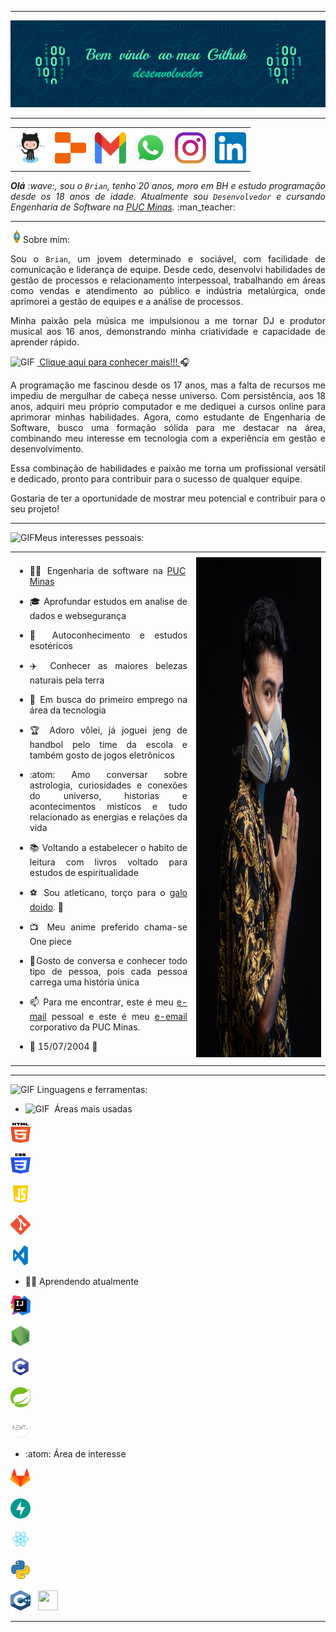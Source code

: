 -----

<div>
<img align="rigth" alt="Header" src="img/github-header-image (1).png"/>
</div>

-----

<div align="center">
<table>
<tr>
 <td align="center" colspan="11"></td>
</tr> 
<tr>
<td><a href="https://github.com/brianbreder/brianbreder/blob/main/img/ART%20TEC.png" target="_blank"><img src="https://github.com/brianbreder/brianbreder/blob/main/img/github3.png" width="50px" height="50px"/></a>
</td>
<td><a href="https://github.com/brianbreder"><img src="https://github.com/brianbreder/brianbreder/blob/main/img/replit3.svg?raw=true" width="50px" height="50px"/></a>
</td>
<td><a href="https://github.com/brianbreder/brianbreder/tree/main" target="_blank"><img src="https://github.com/brianbreder/brianbreder/blob/main/img/gmail3.png?raw=true" width="50px" height="50px"/></a>
</td>
<td><a href="https://wa.me/5531992428023" target="_blank"><img src="https://github.com/brianbreder/brianbreder/blob/main/img/wpp2.png?raw=true" width="50px" height="50px"/></a>
</td>
<td><a href="https://www.instagram.com/djbrianbr/" target="_blank"><img src="https://github.com/brianbreder/brianbreder/blob/main/img/insta2.png?raw=true" width="50px" height="50px"/></a>
</td>
<td><a href="https://www.linkedin.com/in/brian-breder-895448329/" target="_blank"><img src="https://github.com/brianbreder/brianbreder/blob/main/img/linkedin2.png?raw=true" width="50px" height="50px"/></a>
</td>
</tr>
<tr>
 <td align="center" colspan="11"></td>
</tr> 
</table>

</div>
<div align="justify">
<i><b>Olá</b> :wave:, sou o <code>Brian</code>, tenho 20 anos, moro em BH e estudo programação desde os 18 anos de idade. Atualmente sou  <code>Desenvolvedor</code> e cursando Engenharia de Software na <a href="https://www.pucminas.br/" target="_blank">PUC Minas</a>.</i> :man_teacher:<br />
</div>

-----
<img height="20" alt="GIF" src="https://github.com/brianbreder/brianbreder/blob/main/img/soulgem.gif?raw=true"/>Sobre mim:

<div align="justify">
Sou o <code>Brian</code>, um jovem determinado e sociável, com facilidade de comunicação e liderança de equipe. Desde cedo, desenvolvi habilidades de gestão de processos e relacionamento interpessoal, trabalhando em áreas como vendas e atendimento ao público e indústria metalúrgica, onde aprimorei a gestão de equipes e a análise de processos.

Minha paixão pela música me impulsionou a me tornar DJ e produtor musical aos 16 anos, demonstrando minha criatividade e capacidade de aprender rápido.


<img height="20" alt="GIF" src="https://github.com/joaopauloaramuni/joaopauloaramuni/blob/main/img/graphic.gif?raw=true"/>&nbsp;<a href="https://allmylinks.com/djbrianbr" target="_blank"> Clique aqui para conhecer mais!!! </a>:headphones: 

A programação me fascinou desde os 17 anos, mas a falta de recursos me impediu de mergulhar de cabeça nesse universo. Com persistência, aos 18 anos, adquiri meu próprio computador e me dediquei a cursos online para aprimorar minhas habilidades. Agora, como estudante de Engenharia de Software, busco uma formação sólida para me destacar na área, combinando meu interesse em tecnologia com a experiência em gestão e desenvolvimento.

Essa combinação de habilidades e paixão me torna um profissional versátil e dedicado, pronto para contribuir para o sucesso de qualquer equipe.

Gostaria de ter a oportunidade de mostrar meu potencial e contribuir para o seu projeto!
</div>

-----
<div>

<img height="20" alt="GIF" src="https://github.com/joaopauloaramuni/joaopauloaramuni/blob/main/img/soulgem.gif?raw=true"/>Meus interesses pessoais:

<table>
<tr>
 <td align="center" colspan="2"></td>
</tr> 
<tr>
<td>
<div align="justify">
<p> 

- :man_teacher: Engenharia de software na <a href="https://www.pucminas.br/" target="_blank">PUC Minas</a>

- :mortar_board: Aprofundar estudos em analise de dados e websegurança

 - :necktie:  Autoconhecimento e estudos esotéricos     
 
 - :airplane: Conhecer as maiores belezas naturais pela terra
 
- :briefcase: Em busca do primeiro emprego na área da tecnologia 

- :trophy: Adoro vôlei, já joguei jeng de handbol pelo time da escola e também gosto de jogos eletrônicos 


- :atom: Amo conversar sobre astrologia, curiosidades e conexões do universo, historias e acontecimentos mistícos e tudo relacionado as energias e relações da vida

- :books: Voltando a estabelecer o habito de leitura com livros voltado para estudos de espiritualidade 

- :soccer: Sou atleticano, torço para o <a href="https://www.arenamrv.com.br/" target="_blank">galo doido</a>. :rooster:
 
- :tv: Meu anime preferido chama-se One piece 

- :speech_balloon:Gosto de conversa e conhecer todo tipo de pessoa, pois cada pessoa carrega uma história única    

- :mailbox: Para me encontrar, este é meu <a href="mailto:brederbrian@gmail.com" target="_blank">e-mail</a> pessoal e este é meu <a href="mailto:bbfelix@pucminas.br" target="_blank">e-email</a> corporativo da PUC Minas.

- :calendar: 15/07/2004 &#127812;

</p>
</div>
</td>
<td>
<div>
<img alt="CAPA" src="img/foto-perfil.jpeg" width="1500px" height="800px"/>
</div>
</td>
</tr>
<tr>
 <td align="center" colspan="2"></td>
</tr> 
</table>

</div>

-----

<div>

<img height="20" alt="GIF" src="https://github.com/joaopauloaramuni/joaopauloaramuni/blob/main/img/skills.gif?raw=true"/>&nbsp;Linguagens e ferramentas:

- <img height="20" alt="GIF" src="https://github.com/joaopauloaramuni/joaopauloaramuni/blob/main/img/graphic.gif?raw=true"/>&nbsp; Áreas mais usadas

<code><a href="https://www.w3schools.com/html/" target="_blank"><img width="32" height="32" src="https://github.com/brianbreder/brianbreder/blob/main/img/html.svg?raw=true"/></a></code>
&nbsp;

<code><a href="https://www.w3schools.com/css/" target="_blank"><img width="32" height="32" src="https://github.com/brianbreder/brianbreder/blob/main/img/css.svg?raw=true"/></a></code>
&nbsp;
 
<code><a href="https://www.w3schools.com/js/" target="_blank"><img width="32" height="32" src="https://github.com/brianbreder/brianbreder/blob/main/img/js.png?raw=true"/></a></code>
&nbsp;

<code><a href="https://git-scm.com/" target="_blank"><img width="32" height="32" src="https://github.com/brianbreder/brianbreder/blob/main/img/git.png?raw=true"/></a></code>
&nbsp; 

<code><a href="https://code.visualstudio.com/" target="_blank"><img width="32" height="32" src="https://github.com/brianbreder/brianbreder/blob/main/img/vs.png?raw=true"/></a></code>
&nbsp;

- :man_teacher: Aprendendo atualmente

<code><a href="https://www.jetbrains.com/idea/" target="_blank"><img width="32" height="32" src="https://github.com/brianbreder/brianbreder/blob/main/img/intellij.png?raw=true"/></a></code>
&nbsp;

<code><a href="https://nodejs.org/en/" target="_blank"><img width="32" height="32" src="https://github.com/brianbreder/brianbreder/blob/main/img/nodejs.png?raw=true"/></a></code>
&nbsp;

<code><a href="https://www.open-std.org/jtc1/sc22/wg14/" target="_blank"><img width="32" height="32" src="https://github.com/brianbreder/brianbreder/blob/main/img/c.png"/></a></code>&nbsp;

<code><a href="https://spring.io/" target="_blank"><img width="32" height="32" src="https://github.com/brianbreder/brianbreder/blob/main/img/spring.png?raw=true"/></a></code>
&nbsp;

<code><a href="https://nextjs.org/" target="_blank"><img width="32" height="32" src="https://github.com/brianbreder/brianbreder/blob/main/img/nextjs.png?raw=true"/></a></code>
&nbsp;

- :atom: Área de interesse

<code><a href="https://about.gitlab.com/" target="_blank"><img width="32" height="32" src="https://github.com/brianbreder/brianbreder/blob/main/img/gitlab.png?raw=true"/></a></code>
&nbsp;  

<code><a href="https://fastapi.tiangolo.com/" target="_blank"><img width="32" height="32" src="https://github.com/brianbreder/brianbreder/blob/main/img/fastapi.svg?raw=true"/></a></code>
&nbsp;    

<code><a href="https://pt-br.reactjs.org/" target="_blank"><img width="32" height="32" src="https://github.com/brianbreder/brianbreder/blob/main/img/react.png?raw=true"/></a></code>
&nbsp;

<code><a href="https://www.python.org/" target="_blank"><img width="32" height="32" src="https://github.com/brianbreder/brianbreder/blob/main/img/python.png"/></a></code>
&nbsp; 
 
<code><a href="https://isocpp.org/" target="_blank"><img width="32" height="32" src="https://github.com/brianbreder/brianbreder/blob/main/img/cpp.svg"/></a></code>
&nbsp; 
<code><a href="https://docs.microsoft.com/pt-br/dotnet/csharp/" target="_blank"><img width="32" height="32" src="https://github.+com/brianbreder/brianbreder/blob/main/img/csharp.png"/></a></code>
&nbsp;    

</div>

-----